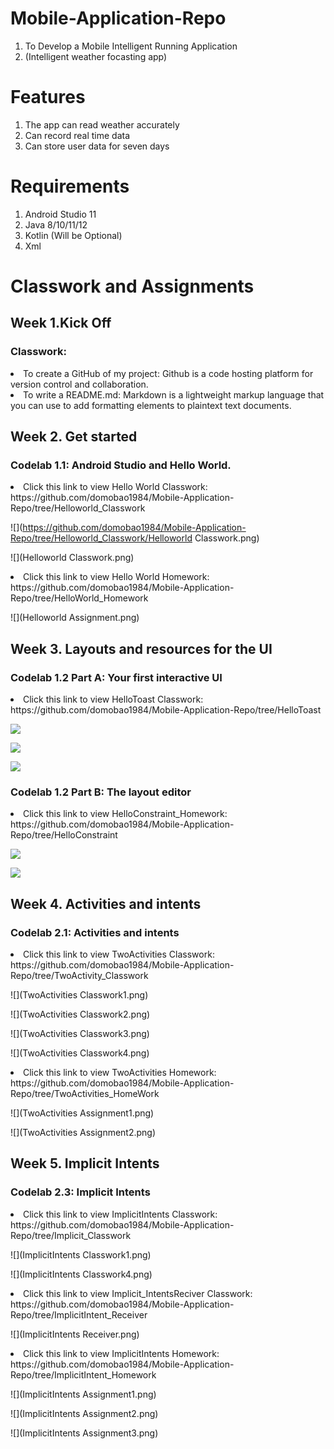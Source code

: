  # Mobile-Application-Repo
1. To Develop a Mobile Intelligent Running Application
2. (Intelligent weather focasting app)

# Features
1. The app can read weather accurately
2. Can record real time data
3. Can store user data for seven days

# Requirements
1. Android Studio 11
2. Java 8/10/11/12
3. Kotlin (Will be Optional)
4. Xml

# Classwork and Assignments

## Week 1.Kick Off
### Classwork:
<li>To create a GitHub of my project: Github is a code hosting platform for version control and collaboration.
<li>To write a README.md: Markdown is a lightweight markup language that you can use to add formatting elements to plaintext text documents.

## Week 2. Get started

### Codelab 1.1: Android Studio and Hello World.

<li> Click this link to view Hello World Classwork: https://github.com/domobao1984/Mobile-Application-Repo/tree/Helloworld_Classwork

![](https://github.com/domobao1984/Mobile-Application-Repo/tree/Helloworld_Classwork/Helloworld Classwork.png)

![](Helloworld Classwork.png)

<li> Click this link to view Hello World Homework: https://github.com/domobao1984/Mobile-Application-Repo/tree/HelloWorld_Homework

![](Helloworld Assignment.png)

## Week 3. Layouts and resources for the UI

### Codelab 1.2 Part A: Your first interactive UI

<li> Click this link to view HelloToast Classwork: https://github.com/domobao1984/Mobile-Application-Repo/tree/HelloToast

![](HelloToastClasswork1.png)

![](HelloToastClasswork2.png)

![](HelloToastClasswork3.png)

### Codelab 1.2 Part B: The layout editor

<li> Click this link to view HelloConstraint_Homework: https://github.com/domobao1984/Mobile-Application-Repo/tree/HelloConstraint

![](HelloContraints.png)


![](HelloContraints1.png)

## Week 4. Activities and intents

### Codelab 2.1: Activities and intents

<li>  Click this link to view TwoActivities Classwork: https://github.com/domobao1984/Mobile-Application-Repo/tree/TwoActivity_Classwork

![](TwoActivities Classwork1.png)

![](TwoActivities Classwork2.png)

![](TwoActivities Classwork3.png)

![](TwoActivities Classwork4.png)


<li> Click this link to view TwoActivities Homework: https://github.com/domobao1984/Mobile-Application-Repo/tree/TwoActivities_HomeWork

![](TwoActivities Assignment1.png)


![](TwoActivities Assignment2.png)

## Week 5. Implicit Intents

### Codelab 2.3: Implicit Intents

<li> Click this link to view ImplicitIntents Classwork: https://github.com/domobao1984/Mobile-Application-Repo/tree/Implicit_Classwork

![](ImplicitIntents Classwork1.png)

![](ImplicitIntents Classwork4.png)


<li> Click this link to view Implicit_IntentsReciver Classwork: https://github.com/domobao1984/Mobile-Application-Repo/tree/ImplicitIntent_Receiver
 
![](ImplicitIntents Receiver.png)

<li> Click this link to view ImplicitIntents Homework: https://github.com/domobao1984/Mobile-Application-Repo/tree/ImplicitIntent_Homework

![](ImplicitIntents Assignment1.png)

![](ImplicitIntents Assignment2.png)

![](ImplicitIntents Assignment3.png)



